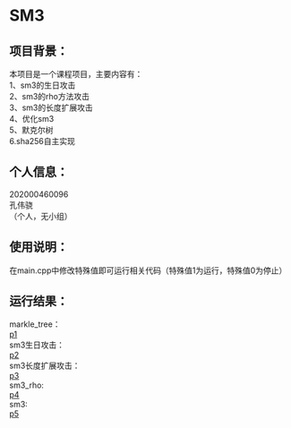 SM3
=
项目背景：
-
本项目是一个课程项目，主要内容有：  
1、sm3的生日攻击  
2、sm3的rho方法攻击  
3、sm3的长度扩展攻击  
4、优化sm3  
5、默克尔树  
6.sha256自主实现

个人信息：
-
202000460096  
孔伟骁  
（个人，无小组）  

使用说明：
-
在main.cpp中修改特殊值即可运行相关代码（特殊值1为运行，特殊值0为停止）  

运行结果：
-
markle_tree：  
[p1](https://github.com/SUNJAMESSPIKE/SM3_project_weixiao_kong/blob/master/images/markle_tree.png)  
sm3生日攻击：  
[p2](https://github.com/SUNJAMESSPIKE/SM3_project_weixiao_kong/blob/master/images/sm3_naive_attack.png)  
sm3长度扩展攻击：   
[p3](https://github.com/SUNJAMESSPIKE/SM3_project_weixiao_kong/blob/master/images/sm3_extension_attack.png)  
sm3_rho:  
[p4](https://github.com/SUNJAMESSPIKE/SM3_project_weixiao_kong/blob/master/images/sm3_rho_attack.png)  
sm3:  
[p5](https://github.com/SUNJAMESSPIKE/SM3_project_weixiao_kong/blob/master/images/sm3.png)  





